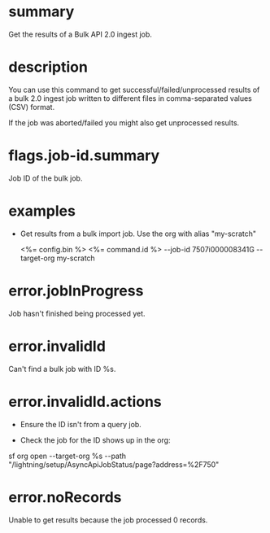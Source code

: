 # summary

Get the results of a Bulk API 2.0 ingest job.

# description

You can use this command to get successful/failed/unprocessed results of a bulk 2.0 ingest job written to different files in comma-separated values (CSV) format.

If the job was aborted/failed you might also get unprocessed results.

# flags.job-id.summary

Job ID of the bulk job.

# examples

- Get results from a bulk import job. Use the org with alias "my-scratch"

  <%= config.bin %> <%= command.id %> --job-id 7507i000008341G --target-org my-scratch

# error.jobInProgress

Job hasn't finished being processed yet.

# error.invalidId

Can't find a bulk job with ID %s.

# error.invalidId.actions

- Ensure the ID isn't from a query job.

- Check the job for the ID shows up in the org:

sf org open --target-org %s --path "/lightning/setup/AsyncApiJobStatus/page?address=%2F750"

# error.noRecords

Unable to get results because the job processed 0 records.
